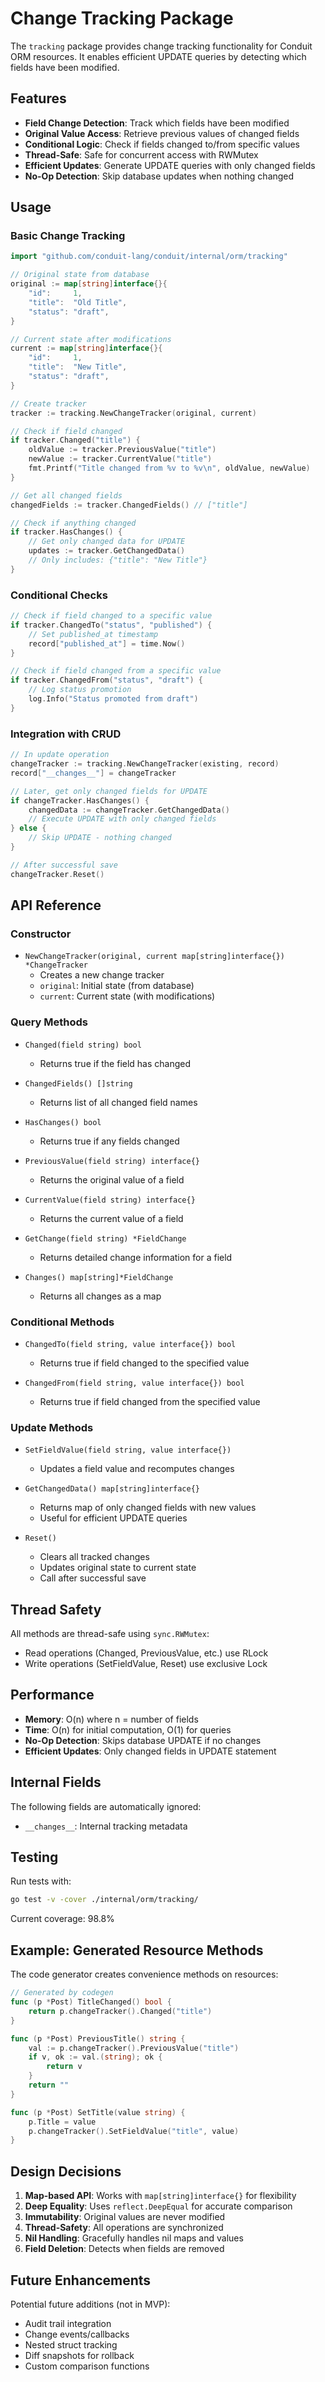 # Change Tracking Package

The `tracking` package provides change tracking functionality for Conduit ORM resources. It enables efficient UPDATE queries by detecting which fields have been modified.

## Features

- **Field Change Detection**: Track which fields have been modified
- **Original Value Access**: Retrieve previous values of changed fields
- **Conditional Logic**: Check if fields changed to/from specific values
- **Thread-Safe**: Safe for concurrent access with RWMutex
- **Efficient Updates**: Generate UPDATE queries with only changed fields
- **No-Op Detection**: Skip database updates when nothing changed

## Usage

### Basic Change Tracking

```go
import "github.com/conduit-lang/conduit/internal/orm/tracking"

// Original state from database
original := map[string]interface{}{
    "id":     1,
    "title":  "Old Title",
    "status": "draft",
}

// Current state after modifications
current := map[string]interface{}{
    "id":     1,
    "title":  "New Title",
    "status": "draft",
}

// Create tracker
tracker := tracking.NewChangeTracker(original, current)

// Check if field changed
if tracker.Changed("title") {
    oldValue := tracker.PreviousValue("title")
    newValue := tracker.CurrentValue("title")
    fmt.Printf("Title changed from %v to %v\n", oldValue, newValue)
}

// Get all changed fields
changedFields := tracker.ChangedFields() // ["title"]

// Check if anything changed
if tracker.HasChanges() {
    // Get only changed data for UPDATE
    updates := tracker.GetChangedData()
    // Only includes: {"title": "New Title"}
}
```

### Conditional Checks

```go
// Check if field changed to a specific value
if tracker.ChangedTo("status", "published") {
    // Set published_at timestamp
    record["published_at"] = time.Now()
}

// Check if field changed from a specific value
if tracker.ChangedFrom("status", "draft") {
    // Log status promotion
    log.Info("Status promoted from draft")
}
```

### Integration with CRUD

```go
// In update operation
changeTracker := tracking.NewChangeTracker(existing, record)
record["__changes__"] = changeTracker

// Later, get only changed fields for UPDATE
if changeTracker.HasChanges() {
    changedData := changeTracker.GetChangedData()
    // Execute UPDATE with only changed fields
} else {
    // Skip UPDATE - nothing changed
}

// After successful save
changeTracker.Reset()
```

## API Reference

### Constructor

- `NewChangeTracker(original, current map[string]interface{}) *ChangeTracker`
  - Creates a new change tracker
  - `original`: Initial state (from database)
  - `current`: Current state (with modifications)

### Query Methods

- `Changed(field string) bool`
  - Returns true if the field has changed

- `ChangedFields() []string`
  - Returns list of all changed field names

- `HasChanges() bool`
  - Returns true if any fields changed

- `PreviousValue(field string) interface{}`
  - Returns the original value of a field

- `CurrentValue(field string) interface{}`
  - Returns the current value of a field

- `GetChange(field string) *FieldChange`
  - Returns detailed change information for a field

- `Changes() map[string]*FieldChange`
  - Returns all changes as a map

### Conditional Methods

- `ChangedTo(field string, value interface{}) bool`
  - Returns true if field changed to the specified value

- `ChangedFrom(field string, value interface{}) bool`
  - Returns true if field changed from the specified value

### Update Methods

- `SetFieldValue(field string, value interface{})`
  - Updates a field value and recomputes changes

- `GetChangedData() map[string]interface{}`
  - Returns map of only changed fields with new values
  - Useful for efficient UPDATE queries

- `Reset()`
  - Clears all tracked changes
  - Updates original state to current state
  - Call after successful save

## Thread Safety

All methods are thread-safe using `sync.RWMutex`:
- Read operations (Changed, PreviousValue, etc.) use RLock
- Write operations (SetFieldValue, Reset) use exclusive Lock

## Performance

- **Memory**: O(n) where n = number of fields
- **Time**: O(n) for initial computation, O(1) for queries
- **No-Op Detection**: Skips database UPDATE if no changes
- **Efficient Updates**: Only changed fields in UPDATE statement

## Internal Fields

The following fields are automatically ignored:
- `__changes__`: Internal tracking metadata

## Testing

Run tests with:
```bash
go test -v -cover ./internal/orm/tracking/
```

Current coverage: 98.8%

## Example: Generated Resource Methods

The code generator creates convenience methods on resources:

```go
// Generated by codegen
func (p *Post) TitleChanged() bool {
    return p.changeTracker().Changed("title")
}

func (p *Post) PreviousTitle() string {
    val := p.changeTracker().PreviousValue("title")
    if v, ok := val.(string); ok {
        return v
    }
    return ""
}

func (p *Post) SetTitle(value string) {
    p.Title = value
    p.changeTracker().SetFieldValue("title", value)
}
```

## Design Decisions

1. **Map-based API**: Works with `map[string]interface{}` for flexibility
2. **Deep Equality**: Uses `reflect.DeepEqual` for accurate comparison
3. **Immutability**: Original values are never modified
4. **Thread-Safety**: All operations are synchronized
5. **Nil Handling**: Gracefully handles nil maps and values
6. **Field Deletion**: Detects when fields are removed

## Future Enhancements

Potential future additions (not in MVP):
- Audit trail integration
- Change events/callbacks
- Nested struct tracking
- Diff snapshots for rollback
- Custom comparison functions
